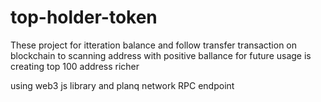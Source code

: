 # top-holder-token

These project for itteration balance and follow transfer transaction on blockchain to scanning address with positive ballance for future usage is creating top 100 address richer

using web3 js library and planq network RPC endpoint

